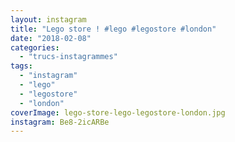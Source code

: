 ```yaml
---
layout: instagram
title: "Lego store ! #lego #legostore #london"
date: "2018-02-08"
categories: 
  - "trucs-instagrammes"
tags: 
  - "instagram"
  - "lego"
  - "legostore"
  - "london"
coverImage: lego-store-lego-legostore-london.jpg
instagram: Be8-2icARBe
---
```

